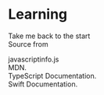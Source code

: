 # Learning  
Take me back to the start  
Source from  
   
javascriptinfo.js  
MDN.  
TypeScript Documentation.  
Swift Documentation.  

